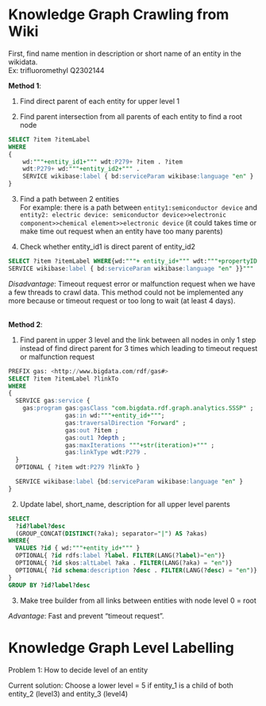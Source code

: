 # Knowledge Graph Crawling from Wiki 

First, find name mention in description or short name of an entity in the wikidata.
\
Ex: trifluoromethyl Q2302144


**Method 1**:

1. Find direct parent of each entity for upper level 1

2. Find parent intersection from all parents of each entity to find a root node
~~~sql
SELECT ?item ?itemLabel 
WHERE
{
    wd:"""+entity_id1+""" wdt:P279+ ?item . ?item
    wdt:P279+ wd:"""+entity_id2+""" . 
    SERVICE wikibase:label { bd:serviceParam wikibase:language "en" }
}
~~~


3. Find a path between 2 entities
\
For example: there is a path between `entity1:semiconductor device` and `entity2: electric device: semiconductor device>>electronic component>>chemical element>>electronic device` (it could takes time or make time out request when an entity have too many parents)

4. Check whether entity_id1 is direct parent of entity_id2
~~~sql
SELECT ?item ?itemLabel WHERE{wd:"""+ entity_id+""" wdt:"""+propertyID + """?item . 
SERVICE wikibase:label { bd:serviceParam wikibase:language "en" }}"""
~~~

*Disadvantage*: Timeout request error or malfunction request when we have a few threads to crawl data. This method could not be implemented any more because or timeout request or too long to wait (at least 4 days).
 
 \
**Method 2**:
1. Find parent in upper 3 level and the link between all nodes in only 1 step instead of find direct parent for 3 times which leading to timeout request or malfunction request

~~~sql
PREFIX gas: <http://www.bigdata.com/rdf/gas#>
SELECT ?item ?itemLabel ?linkTo
WHERE
{
  SERVICE gas:service {
    gas:program gas:gasClass "com.bigdata.rdf.graph.analytics.SSSP" ;
                gas:in wd:"""+entity_id+""";
                gas:traversalDirection "Forward" ;
                gas:out ?item ;
                gas:out1 ?depth ;
                gas:maxIterations """+str(iteration)+""" ;
                gas:linkType wdt:P279 .
  }
  OPTIONAL { ?item wdt:P279 ?linkTo }

  SERVICE wikibase:label {bd:serviceParam wikibase:language "en" }
}
~~~
  

2. Update label, short_name, description for all upper level parents

~~~sql
SELECT
  ?id?label?desc
  (GROUP_CONCAT(DISTINCT(?aka); separator="|") AS ?akas)
WHERE{
  VALUES ?id { wd:"""+entity_id+""" }
  OPTIONAL{ ?id rdfs:label ?label. FILTER(LANG(?label)="en")}
  OPTIONAL{ ?id skos:altLabel ?aka . FILTER(LANG(?aka) = "en")}
  OPTIONAL{ ?id schema:description ?desc . FILTER(LANG(?desc) = "en")}
}
GROUP BY ?id?label?desc
~~~

3. Make tree builder from all links between entities with node level 0 = root

*Advantage*: Fast and prevent “timeout request”.

# Knowledge Graph Level Labelling

Problem 1: How to decide level of an entity
  
Current solution: Choose a lower level = 5 if entity_1 is a child of both entity_2 (level3) and entity_3 (level4)


